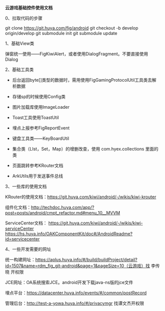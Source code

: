**云游戏基础控件使用文档**

0、拉取代码的步骤

git clone https://git.huya.com/fig/android
git checkout -b develop origin/develop
git submodule init
git submodule update



1、基础View类

弹窗统一使用——FigKiwiAlert，或者使用DialogFragment。不要直接使用Dialog



2、基础工具类

+ 后台返回byte[]类型的数据时，需用使用FigGamingProtocolUtil工具类去解析数据

+ 存储sp的时候使用Config类
+ 图片加载库使用ImageLoader
+ Toast工具使用ToastUtil
+ 埋点上报参考FigReportEvent
+ 键盘工具类——KeyBoardUtil
+ 集合类（LIst，Set，Map）的增删改查，使用  com.hyex.collections 里面的类
+ 页面跳转参考KRouter文档
+ ArkUtils用于发送事件总线





3、一些库的使用文档

KRouter的使用文档：https://git.huya.com/kiwi/android/-/wikis/kiwi-krouter

组件化文档：http://techdoc.huya.com/app/?post=posts/android/cmpt_refactor.md#menu_10__MVVM

ServiceCenter文档：
https://git.huya.com/kiwi/android/-/wikis/kiwi-serviceCenter
https://hs.huya.info/OAKComponentKit/doc#/AndroidReadme?id=servicecenter



4、一些开发需要的网址

统一构建网址：https://aplus.huya.info/#/build/buildProject/detail?id=1507&name=rdm_fig_git-android&page=1&pageSize=10（云游戏）找 李传晓 开权限

JCE网址：OA系统搜索JCE。android开发下载java-ns版的jce文件

埋点平台：https://datacenter.huya.info/events/#/common/postRecord

管理后台：http://test-a-yowa.huya.info/#/privacymgr 找谭文杰开权限